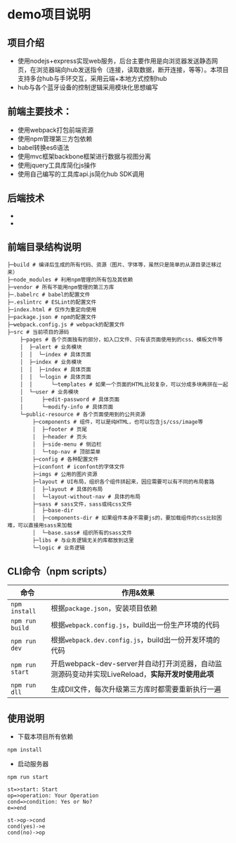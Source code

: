 #  demo项目说明
## 项目介绍
- 使用nodejs+express实现web服务，后台主要作用是向浏览器发送静态网页，在浏览器端向hub发送指令（连接，读取数据，断开连接，等等）。本项目支持多台hub与手环交互，采用云端+本地方式控制hub
-  hub与各个蓝牙设备的控制逻辑采用模块化思想编写
## 前端主要技术：
- 使用webpack打包前端资源
- 使用npm管理第三方包依赖
- babel转换es6语法
- 使用mvc框架backbone框架进行数据与视图分离
- 使用jquery工具库简化js操作
- 使用自己编写的工具库api.js简化hub SDK调用
##  后端技术
- 
- 


## 前端目录结构说明
```
├─build # 编译后生成的所有代码、资源（图片、字体等，虽然只是简单的从源目录迁移过来）
├─node_modules # 利用npm管理的所有包及其依赖
├─vendor # 所有不能用npm管理的第三方库
├─.babelrc # babel的配置文件
├─.eslintrc # ESLint的配置文件
├─index.html # 仅作为重定向使用
├─package.json # npm的配置文件
├─webpack.config.js # webpack的配置文件
├─src # 当前项目的源码
    ├─pages # 各个页面独有的部分，如入口文件、只有该页面使用到的css、模板文件等
    │  ├─alert # 业务模块
    │  │  └─index # 具体页面
    │  ├─index # 业务模块
    │  │  ├─index # 具体页面
    │  │  └─login # 具体页面
    │  │      └─templates # 如果一个页面的HTML比较复杂，可以分成多块再拼在一起
    │  └─user # 业务模块
    │      ├─edit-password # 具体页面
    │      └─modify-info # 具体页面
    └─public-resource # 各个页面使用到的公共资源
        ├─components # 组件，可以是纯HTML，也可以包含js/css/image等
        │  ├─footer # 页尾
        │  ├─header # 页头
        │  ├─side-menu # 侧边栏
        │  └─top-nav # 顶部菜单
        ├─config # 各种配置文件
        ├─iconfont # iconfont的字体文件
        ├─imgs # 公用的图片资源
        ├─layout # UI布局，组织各个组件拼起来，因应需要可以有不同的布局套路
        │  ├─layout # 具体的布局
        │  └─layout-without-nav # 具体的布局
        ├─sass # sass文件，sass或纯css文件
        │  ├─base-dir
        │  ├─components-dir # 如果组件本身不需要js的，要加载组件的css比较困难，可以直接用sass来加载
        │  └─base.sass# 组织所有的sass文件
        ├─libs # 与业务逻辑无关的库都放到这里
        └─logic # 业务逻辑
```
## CLI命令（npm scripts）
|命令|作用&效果|
|---------------- |---------------|
|`npm install`    |根据`package.json`，安装项目依赖 |
|`npm run build`  |根据`webpack.config.js`，build出一份生产环境的代码 |
| `npm run dev`   | 根据`webpack.dev.config.js`，build出一份开发环境的代码 |
| `npm run start` | 开启webpack-dev-server并自动打开浏览器，自动监测源码变动并实现LiveReload，**实际开发时使用此项** |
| `npm run dll`   | 生成Dll文件，每次升级第三方库时都需要重新执行一遍 |

## 使用说明
- 下载本项目所有依赖
```
npm install
```
- 启动服务器
```
npm run start
```
```flow
st=>start: Start
op=>operation: Your Operation
cond=>condition: Yes or No?
e=>end

st->op->cond
cond(yes)->e
cond(no)->op
```	